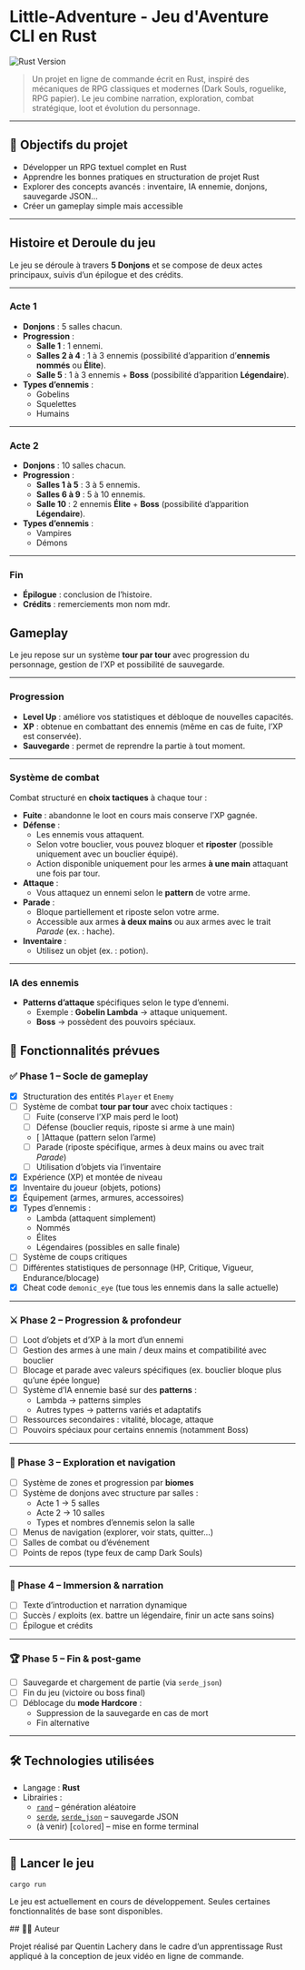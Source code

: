 # Little-Adventure - Jeu d'Aventure CLI en Rust

![Rust Version](https://img.shields.io/badge/Rust-1.88-orange?logo=rust&logoColor=white&style=for-the-badge)

> Un projet en ligne de commande écrit en Rust, inspiré des mécaniques de RPG classiques et modernes (Dark Souls, roguelike, RPG papier). Le jeu combine narration, exploration, combat stratégique, loot et évolution du personnage.

---

## 🎯 Objectifs du projet

- Développer un RPG textuel complet en Rust
- Apprendre les bonnes pratiques en structuration de projet Rust
- Explorer des concepts avancés : inventaire, IA ennemie, donjons, sauvegarde JSON...
- Créer un gameplay simple mais accessible

---

## Histoire et Deroule du jeu

Le jeu se déroule à travers **5 Donjons** et se compose de deux actes principaux, suivis d’un épilogue et des crédits.

---

### Acte 1
- **Donjons** : 5 salles chacun.
- **Progression** :
  - **Salle 1** : 1 ennemi.
  - **Salles 2 à 4** : 1 à 3 ennemis (possibilité d’apparition d’**ennemis nommés** ou **Élite**).
  - **Salle 5** : 1 à 3 ennemis + **Boss** (possibilité d’apparition **Légendaire**).
- **Types d’ennemis** :
  - Gobelins  
  - Squelettes  
  - Humains  

---

### Acte 2
- **Donjons** : 10 salles chacun.
- **Progression** :
  - **Salles 1 à 5** : 3 à 5 ennemis.
  - **Salles 6 à 9** : 5 à 10 ennemis.
  - **Salle 10** : 2 ennemis **Élite** + **Boss** (possibilité d’apparition **Légendaire**).
- **Types d’ennemis** :
  - Vampires  
  - Démons  

---

### Fin
- **Épilogue** : conclusion de l’histoire.
- **Crédits** : remerciements mon nom mdr.


## Gameplay

Le jeu repose sur un système **tour par tour** avec progression du personnage, gestion de l’XP et possibilité de sauvegarde.

---

### Progression
- **Level Up** : améliore vos statistiques et débloque de nouvelles capacités.
- **XP** : obtenue en combattant des ennemis (même en cas de fuite, l’XP est conservée).
- **Sauvegarde** : permet de reprendre la partie à tout moment.

---

### Système de combat
Combat structuré en **choix tactiques** à chaque tour :

- **Fuite** : abandonne le loot en cours mais conserve l’XP gagnée.
- **Défense** :
  - Les ennemis vous attaquent.
  - Selon votre bouclier, vous pouvez bloquer et **riposter** (possible uniquement avec un bouclier équipé).
  - Action disponible uniquement pour les armes **à une main** attaquant une fois par tour.
- **Attaque** :
  - Vous attaquez un ennemi selon le **pattern** de votre arme.
- **Parade** :
  - Bloque partiellement et riposte selon votre arme.
  - Accessible aux armes **à deux mains** ou aux armes avec le trait *Parade* (ex. : hache).
- **Inventaire** :
  - Utilisez un objet (ex. : potion).

---

### IA des ennemis
- **Patterns d’attaque** spécifiques selon le type d’ennemi.
  - Exemple : **Gobelin Lambda** → attaque uniquement.
  - **Boss** → possèdent des pouvoirs spéciaux.


## 🔧 Fonctionnalités prévues

### ✅ Phase 1 – Socle de gameplay
- [x] Structuration des entités `Player` et `Enemy`
- [ ] Système de combat **tour par tour** avec choix tactiques :
  - [ ] Fuite (conserve l’XP mais perd le loot)
  - [ ] Défense (bouclier requis, riposte si arme à une main)
  - [ ]Attaque (pattern selon l’arme)
  - [ ] Parade (riposte spécifique, armes à deux mains ou avec trait *Parade*)
  - [ ] Utilisation d’objets via l’inventaire
- [x] Expérience (XP) et montée de niveau
- [x] Inventaire du joueur (objets, potions)
- [x] Équipement (armes, armures, accessoires)
- [x] Types d’ennemis :
  - Lambda (attaquent simplement)
  - Nommés
  - Élites
  - Légendaires (possibles en salle finale)
- [ ] Système de coups critiques
- [ ] Différentes statistiques de personnage (HP, Critique, Vigueur, Endurance/blocage)
- [x] Cheat code `demonic_eye` (tue tous les ennemis dans la salle actuelle)

---

### ⚔️ Phase 2 – Progression & profondeur
- [ ] Loot d’objets et d’XP à la mort d’un ennemi
- [ ] Gestion des armes à une main / deux mains et compatibilité avec bouclier
- [ ] Blocage et parade avec valeurs spécifiques (ex. bouclier bloque plus qu’une épée longue)
- [ ] Système d’IA ennemie basé sur des **patterns** :
  - Lambda → patterns simples
  - Autres types → patterns variés et adaptatifs
- [ ] Ressources secondaires : vitalité, blocage, attaque
- [ ] Pouvoirs spéciaux pour certains ennemis (notamment Boss)

---

### 🧭 Phase 3 – Exploration et navigation
- [ ] Système de zones et progression par **biomes**
- [ ] Système de donjons avec structure par salles :
  - Acte 1 → 5 salles
  - Acte 2 → 10 salles
  - Types et nombres d’ennemis selon la salle
- [ ] Menus de navigation (explorer, voir stats, quitter…)
- [ ] Salles de combat ou d’événement
- [ ] Points de repos (type feux de camp Dark Souls)

---

### 📜 Phase 4 – Immersion & narration
- [ ] Texte d’introduction et narration dynamique
- [ ] Succès / exploits (ex. battre un légendaire, finir un acte sans soins)
- [ ] Épilogue et crédits

---

### 🏆 Phase 5 – Fin & post-game
- [ ] Sauvegarde et chargement de partie (via `serde_json`)
- [ ] Fin du jeu (victoire ou boss final)
- [ ] Déblocage du **mode Hardcore** :
  - Suppression de la sauvegarde en cas de mort
  - Fin alternative

---

## 🛠️ Technologies utilisées

- Langage : **Rust**
- Librairies :
  - [`rand`](https://crates.io/crates/rand) – génération aléatoire
  - [`serde`](https://crates.io/crates/serde), [`serde_json`](https://crates.io/crates/serde_json) – sauvegarde JSON
  - (à venir) [`colored`] – mise en forme terminal

---

## 🚀 Lancer le jeu

```bash
cargo run
```

Le jeu est actuellement en cours de développement. Seules certaines fonctionnalités de base sont disponibles.


## 👨‍💻 Auteur

Projet réalisé par Quentin Lachery dans le cadre d’un apprentissage Rust appliqué à la conception de jeux vidéo en ligne de commande.